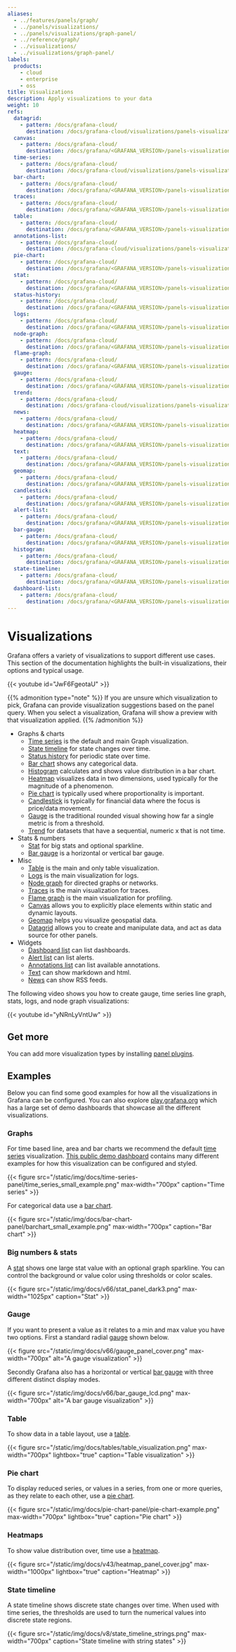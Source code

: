 ```yaml
---
aliases:
  - ../features/panels/graph/
  - ../panels/visualizations/
  - ../panels/visualizations/graph-panel/
  - ../reference/graph/
  - ../visualizations/
  - ../visualizations/graph-panel/
labels:
  products:
    - cloud
    - enterprise
    - oss
title: Visualizations
description: Apply visualizations to your data
weight: 10
refs:
  datagrid:
    - pattern: /docs/grafana-cloud/
      destination: /docs/grafana-cloud/visualizations/panels-visualizations/visualizations/datagrid/
  canvas:
    - pattern: /docs/grafana-cloud/
      destination: /docs/grafana/<GRAFANA_VERSION>/panels-visualizations/visualizations/canvas/
  time-series:
    - pattern: /docs/grafana-cloud/
      destination: /docs/grafana-cloud/visualizations/panels-visualizations/visualizations/time-series/
  bar-chart:
    - pattern: /docs/grafana-cloud/
      destination: /docs/grafana/<GRAFANA_VERSION>/panels-visualizations/visualizations/bar-chart/
  traces:
    - pattern: /docs/grafana-cloud/
      destination: /docs/grafana/<GRAFANA_VERSION>/panels-visualizations/visualizations/traces/
  table:
    - pattern: /docs/grafana-cloud/
      destination: /docs/grafana/<GRAFANA_VERSION>/panels-visualizations/visualizations/table/
  annotations-list:
    - pattern: /docs/grafana-cloud/
      destination: /docs/grafana-cloud/visualizations/panels-visualizations/visualizations/annotations/
  pie-chart:
    - pattern: /docs/grafana-cloud/
      destination: /docs/grafana/<GRAFANA_VERSION>/panels-visualizations/visualizations/pie-chart/
  stat:
    - pattern: /docs/grafana-cloud/
      destination: /docs/grafana/<GRAFANA_VERSION>/panels-visualizations/visualizations/stat/
  status-history:
    - pattern: /docs/grafana-cloud/
      destination: /docs/grafana/<GRAFANA_VERSION>/panels-visualizations/visualizations/status-history/
  logs:
    - pattern: /docs/grafana-cloud/
      destination: /docs/grafana/<GRAFANA_VERSION>/panels-visualizations/visualizations/logs/
  node-graph:
    - pattern: /docs/grafana-cloud/
      destination: /docs/grafana/<GRAFANA_VERSION>/panels-visualizations/visualizations/node-graph/
  flame-graph:
    - pattern: /docs/grafana-cloud/
      destination: /docs/grafana/<GRAFANA_VERSION>/panels-visualizations/visualizations/flame-graph/
  gauge:
    - pattern: /docs/grafana-cloud/
      destination: /docs/grafana/<GRAFANA_VERSION>/panels-visualizations/visualizations/gauge/
  trend:
    - pattern: /docs/grafana-cloud/
      destination: /docs/grafana-cloud/visualizations/panels-visualizations/visualizations/trend/
  news:
    - pattern: /docs/grafana-cloud/
      destination: /docs/grafana/<GRAFANA_VERSION>/panels-visualizations/visualizations/news/
  heatmap:
    - pattern: /docs/grafana-cloud/
      destination: /docs/grafana/<GRAFANA_VERSION>/panels-visualizations/visualizations/heatmap/
  text:
    - pattern: /docs/grafana-cloud/
      destination: /docs/grafana/<GRAFANA_VERSION>/panels-visualizations/visualizations/text/
  geomap:
    - pattern: /docs/grafana-cloud/
      destination: /docs/grafana/<GRAFANA_VERSION>/panels-visualizations/visualizations/geomap/
  candlestick:
    - pattern: /docs/grafana-cloud/
      destination: /docs/grafana/<GRAFANA_VERSION>/panels-visualizations/visualizations/candlestick/
  alert-list:
    - pattern: /docs/grafana-cloud/
      destination: /docs/grafana/<GRAFANA_VERSION>/panels-visualizations/visualizations/alert-list/
  bar-gauge:
    - pattern: /docs/grafana-cloud/
      destination: /docs/grafana/<GRAFANA_VERSION>/panels-visualizations/visualizations/bar-gauge/
  histogram:
    - pattern: /docs/grafana-cloud/
      destination: /docs/grafana/<GRAFANA_VERSION>/panels-visualizations/visualizations/histogram/
  state-timeline:
    - pattern: /docs/grafana-cloud/
      destination: /docs/grafana/<GRAFANA_VERSION>/panels-visualizations/visualizations/state-timeline/
  dashboard-list:
    - pattern: /docs/grafana-cloud/
      destination: /docs/grafana/<GRAFANA_VERSION>/panels-visualizations/visualizations/dashboard-list/
---
```


# Visualizations

Grafana offers a variety of visualizations to support different use cases. This section of the documentation highlights the built-in visualizations, their options and typical usage.

{{< youtube id="JwF6FgeotaU" >}}

{{% admonition type="note" %}}
If you are unsure which visualization to pick, Grafana can provide visualization suggestions based on the panel query. When you select a visualization, Grafana will show a preview with that visualization applied.
{{% /admonition %}}

- Graphs & charts
  - [Time series](ref:time-series) is the default and main Graph visualization.
  - [State timeline](ref:state-timeline) for state changes over time.
  - [Status history](ref:status-history) for periodic state over time.
  - [Bar chart](ref:bar-chart) shows any categorical data.
  - [Histogram](ref:histogram) calculates and shows value distribution in a bar chart.
  - [Heatmap](ref:heatmap) visualizes data in two dimensions, used typically for the magnitude of a phenomenon.
  - [Pie chart](ref:pie-chart) is typically used where proportionality is important.
  - [Candlestick](ref:candlestick) is typically for financial data where the focus is price/data movement.
  - [Gauge](ref:gauge) is the traditional rounded visual showing how far a single metric is from a threshold.
  - [Trend](ref:trend) for datasets that have a sequential, numeric x that is not time.
- Stats & numbers
  - [Stat](ref:stat) for big stats and optional sparkline.
  - [Bar gauge](ref:bar-gauge) is a horizontal or vertical bar gauge.
- Misc
  - [Table](ref:table) is the main and only table visualization.
  - [Logs](ref:logs) is the main visualization for logs.
  - [Node graph](ref:node-graph) for directed graphs or networks.
  - [Traces](ref:traces) is the main visualization for traces.
  - [Flame graph](ref:flame-graph) is the main visualization for profiling.
  - [Canvas](ref:canvas) allows you to explicitly place elements within static and dynamic layouts.
  - [Geomap](ref:geomap) helps you visualize geospatial data.
  - [Datagrid](ref:datagrid) allows you to create and manipulate data, and act as data source for other panels.
- Widgets
  - [Dashboard list](ref:dashboard-list) can list dashboards.
  - [Alert list](ref:alert-list) can list alerts.
  - [Annotations list](ref:annotations-list) can list available annotations.
  - [Text](ref:text) can show markdown and html.
  - [News](ref:news) can show RSS feeds.

The following video shows you how to create gauge, time series line graph, stats, logs, and node graph visualizations:

{{< youtube id="yNRnLyVntUw" >}}

## Get more

You can add more visualization types by installing [panel plugins](https://grafana.com/grafana/plugins/?type=panel).

## Examples

Below you can find some good examples for how all the visualizations in Grafana can be configured. You can also explore [play.grafana.org](https://play.grafana.org) which has a large set of demo dashboards that showcase all the different visualizations.

### Graphs

For time based line, area and bar charts we recommend the default [time series](ref:time-series) visualization. [This public demo dashboard](https://play.grafana.org/d/000000016/1-time-series-graphs?orgId=1) contains many different examples for how this visualization can be configured and styled.

{{< figure src="/static/img/docs/time-series-panel/time_series_small_example.png" max-width="700px" caption="Time series" >}}

For categorical data use a [bar chart](ref:bar-chart).

{{< figure src="/static/img/docs/bar-chart-panel/barchart_small_example.png" max-width="700px" caption="Bar chart" >}}

### Big numbers & stats

A [stat](ref:stat) shows one large stat value with an optional graph sparkline. You can control the background or value color using thresholds or color scales.

{{< figure src="/static/img/docs/v66/stat_panel_dark3.png" max-width="1025px" caption="Stat" >}}

### Gauge

If you want to present a value as it relates to a min and max value you have two options. First a standard radial [gauge](ref:gauge) shown below.

{{< figure src="/static/img/docs/v66/gauge_panel_cover.png" max-width="700px" alt="A gauge visualization" >}}

Secondly Grafana also has a horizontal or vertical [bar gauge](ref:bar-gauge) with three different distinct display modes.

{{< figure src="/static/img/docs/v66/bar_gauge_lcd.png" max-width="700px" alt="A bar gauge visualization" >}}

### Table

To show data in a table layout, use a [table](ref:table).

{{< figure src="/static/img/docs/tables/table_visualization.png" max-width="700px" lightbox="true" caption="Table visualization" >}}

### Pie chart

To display reduced series, or values in a series, from one or more queries, as they relate to each other, use a [pie chart](ref:pie-chart).

{{< figure src="/static/img/docs/pie-chart-panel/pie-chart-example.png" max-width="700px" lightbox="true" caption="Pie chart" >}}

### Heatmaps

To show value distribution over, time use a [heatmap](ref:heatmap).

{{< figure src="/static/img/docs/v43/heatmap_panel_cover.jpg" max-width="1000px" lightbox="true" caption="Heatmap" >}}

### State timeline

A state timeline shows discrete state changes over time. When used with time series, the thresholds are used to turn the numerical values into discrete state regions.

{{< figure src="/static/img/docs/v8/state_timeline_strings.png" max-width="700px" caption="State timeline with string states" >}}
